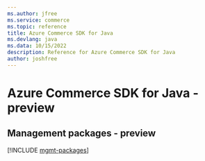 ```yaml
---
ms.author: jfree
ms.service: commerce
ms.topic: reference
title: Azure Commerce SDK for Java
ms.devlang: java
ms.data: 10/15/2022
description: Reference for Azure Commerce SDK for Java
author: joshfree
---
```

# Azure Commerce SDK for Java - preview

## Management packages - preview
[!INCLUDE [mgmt-packages](commerce-mgmt-index.md)]